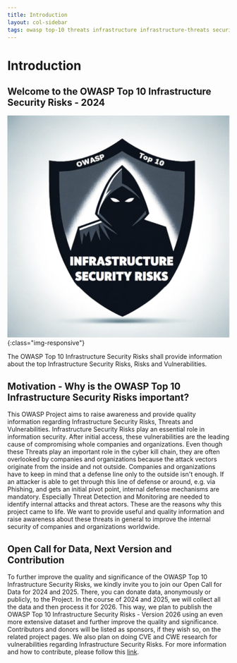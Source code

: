 ```yaml
---
title: Introduction
layout: col-sidebar
tags: owasp top-10 threats infrastructure infrastructure-threats security risks infrastructure-security-risks introduction
---
```


# Introduction

## Welcome to the OWASP Top 10 Infrastructure Security Risks - 2024

![OWASP Top 10 Infrastructure Security Risks Logo](./../../assets/images/logo.png){:class="img-responsive"}

The OWASP Top 10 Infrastructure Security Risks shall provide information about the top Infrastructure Security Risks, Risks and Vulnerabilities.

## Motivation - Why is the OWASP Top 10 Infrastructure Security Risks important?

This OWASP Project aims to raise awareness and provide quality information regarding Infrastructure Security Risks, Threats and Vulnerabilities.
Infrastructure Security Risks play an essential role in information security.
After initial access, these vulnerabilities are the leading cause of compromising whole companies and organizations. Even though these Threats play an important role in the cyber kill chain, they are often overlooked by companies and organizations because the attack vectors originate from the inside and not outside.
Companies and organizations have to keep in mind that a defense line only to the outside isn't enough. If an attacker is able to get through this line of defense or around, e.g. via Phishing, and gets an initial pivot point, internal defense mechanisms are mandatory. Especially Threat Detection and Monitoring are needed to identify internal attacks and threat actors.
These are the reasons why this project came to life. We want to provide useful and quality information and raise awareness about these threats in general to improve the internal security of companies and organizations worldwide.

## Open Call for Data, Next Version and Contribution

To further improve the quality and significance of the OWASP Top 10 Infrastructure Security Risks, we kindly invite you to join our Open Call for Data for 2024 and 2025.
There, you can donate data, anonymously or publicly, to the Project. In the course of 2024 and 2025, we will collect all the data and then process it for 2026.
This way, we plan to publish the OWASP Top 10 Infrastructure Security Risks - Version 2026 using an even more extensive dataset and further improve the quality and significance.
Contributors and donors will be listed as sponsors, if they wish so, on the related project pages.
We also plan on doing CVE and CWE research for vulnerabilities regarding Infrastructure Security Risks.
For more information and how to contribute, please follow this [link](./INT_2024-Open_Call_for_Data.md).
